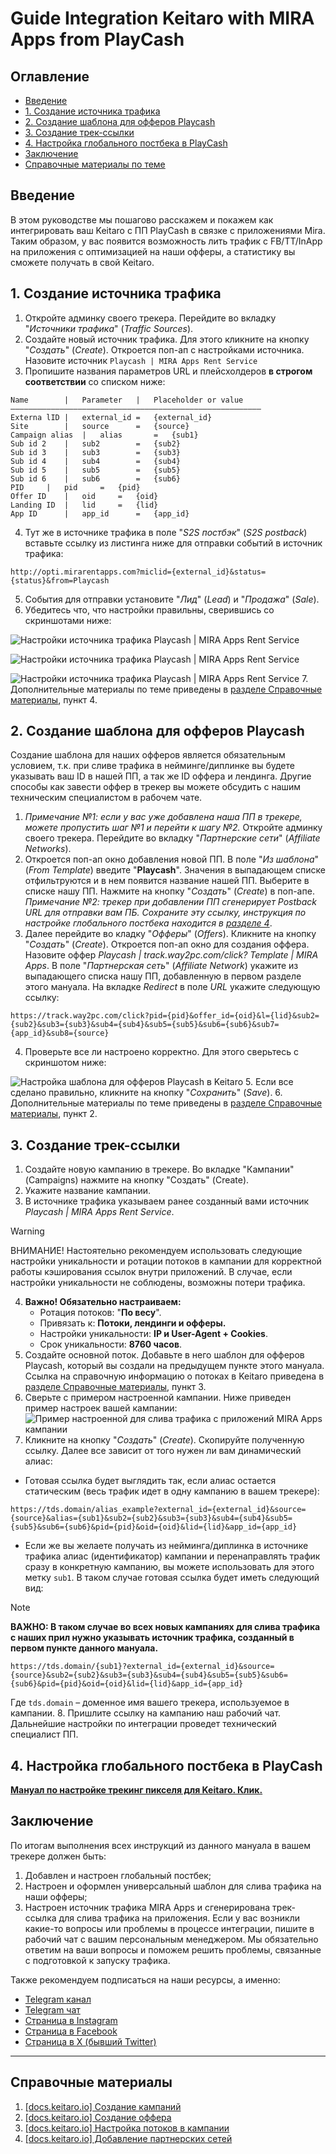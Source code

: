 # Guide Integration Keitaro with MIRA Apps from PlayCash

## Оглавление
* [Введение](#introduction)
* [1. Создание источника трафика](#chapter-1)
* [2. Создание шаблона для офферов Playcash](#chapter-2)
* [3. Создание трек-ссылки](#chapter-3)
* [4. Настройка глобального постбека в PlayCash](#chapter-4)
* [Заключение](#conclusion)
* [Справочные материалы по теме](#docs)


## Введение <a name="introduction"></a>
В этом руководстве мы пошагово расскажем и покажем как интегрировать ваш Keitaro с ПП PlayCash в связке с приложениями Mira. Таким образом, у вас появится возможность лить трафик с FB/TT/InApp на приложения с оптимизацией на наши офферы, а статистику вы сможете получать в свой Keitaro.


## 1. Создание источника трафика <a name="chapter-1"></a>

1. Откройте админку своего трекера. Перейдите во вкладку "_Источники трафика_" (_Traffic Sources_).
2. Создайте новый источник трафика. Для этого кликните на кнопку "_Создать_" (_Create_). Откроется поп-ап с настройками источника. Назовите источник `Playcash | MIRA Apps Rent Service`
3. Пропишите названия параметров URL и плейсхолдеров **в строгом соответствии** со списком ниже:
```
Name		|	Parameter	|	Placeholder or value
––––––––––––––––––––––––––––––––––––––––––––––––––––––––
Externa lID	|	external_id	=	{external_id}
Site		|	source		=	{source}
Campaign alias	|	alias		=	{sub1}
Sub id 2	|	sub2		=	{sub2}
Sub id 3	|	sub3		=	{sub3}
Sub id 4	|	sub4		=	{sub4}
Sub id 5	|	sub5		=	{sub5}
Sub id 6	|	sub6		=	{sub6}
PID		|	pid		=	{pid}
Offer ID	|	oid		=	{oid}
Landing ID	|	lid		=	{lid}
App ID		|	app_id		=	{app_id}
```

4. Тут же в источнике трафика в поле "_S2S постбэк_" (_S2S postback_) вставьте ссылку из листинга ниже для отправки событий в источник трафика:
```
http://opti.mirarentapps.com?miclid={external_id}&status={status}&from=Playcash
```
5. События для отправки установите "_Лид_" (_Lead_) и "_Продажа_" (_Sale_).
6. Убедитесь что, что настройки правильны, сверившись со скриншотами ниже:


![Настройки источника трафика Playcash | MIRA Apps Rent Service](assets/keitaro-mira-apps/1.5_1.png)

![Настройки источника трафика Playcash | MIRA Apps Rent Service](assets/keitaro-mira-apps/1.5_3.png)

![Настройки источника трафика Playcash | MIRA Apps Rent Service](assets/keitaro-mira-apps/1.5_2.png)
7. Дополнительные материалы по теме приведены в [разделе Справочные материалы](#docs), пункт 4.


## 2. Создание шаблона для офферов Playcash <a name="chapter-2"></a>
Создание шаблона для наших офферов является обязательным условием, т.к. при сливе трафика в нейминге/диплинке вы будете указывать ваш ID в нашей ПП, а так же ID оффера и лендинга. Другие способы как завести оффер в трекер вы можете обсудить с нашим техническим специалистом в рабочем чате.
1. _Примечание №1: если у вас уже добавлена наша ПП в трекере, можете пропустить шаг №1 и перейти к шагу №2._ Откройте админку своего трекера. Перейдите во вкладку "_Партнерские сети_" (_Affiliate Networks_).
2. Откроется поп-ап окно добавления новой ПП. В поле "_Из шаблона_" (_From Template_) введите "**Playcash**". Значения в выпадающем списке отфильтруются и в нем появится название нашей ПП. Выберите в списке нашу ПП. Нажмите на кнопку "_Создать_" (_Create_) в поп-апе. _Примечание №2: трекер при добавлении ПП сгенерирует Postback URL для отправки вам ПБ. Сохраните эту ссылку, инструкция по настройке глобального постбека находится в [разделе 4](#chapter-4)_.
3. Далее перейдите во кладку "_Офферы_" (_Offers_). Кликните на кнопку "_Создать_" (_Create_). Откроется поп-ап окно для создания оффера. Назовите оффер _Playcash | track.way2pc.com/click? Template | MIRA Apps_. В поле "_Партнерская сеть_" (_Affiliate Network_) укажите из выпадающего списка нашу ПП, добавленную в первом разделе этого мануала. На вкладке _Redirect_ в поле _URL_ укажите следующую ссылку:
```
https://track.way2pc.com/click?pid={pid}&offer_id={oid}&l={lid}&sub2={sub2}&sub3={sub3}&sub4={sub4}&sub5={sub5}&sub6={sub6}&sub7={app_id}&sub8={source}
```

4. Проверьте все ли настроено корректно. Для этого сверьтесь с скриншотом ниже:

![Настройка шаблона для офферов Playcash в Keitaro](assets/keitaro-mira-apps/2.4.png)
5. Если все сделано правильно, кликните на кнопку "_Сохранить_" (_Save_).
6. Дополнительные материалы по теме приведены в [разделе Справочные материалы](#docs), пункт 2.


## 3. Создание трек-ссылки <a name="chapter-3"></a>

1. Создайте новую кампанию в трекере. Во вкладке "Кампании" (Campaigns) нажмите на кнопку "Создать" (Create).
2. Укажите название кампании.
3. В источнике трафика указываем ранее созданный вами источник _Playcash | MIRA Apps Rent Service_.
> [!WARNING]
> ВНИМАНИЕ! Настоятельно рекомендуем использовать следующие настройки уникальности и ротации потоков в кампании для корректной работы кэширования ссылок внутри приложений. В случае, если настройки уникальности не соблюдены, возможны потери трафика.
4. **Важно! Обязательно настраиваем:**
    - Ротация потоков: "**По весу**".
    - Привязать к: **Потоки, лендинги и офферы.**
    - Настройки уникальности: **IP и User-Agent + Cookies**.
    - Срок уникальности: **8760 часов**.
5. Создайте основной поток. Добавьте в него шаблон для офферов Playcash, который вы создали на предыдущем пункте этого мануала. Cсылка на справочную информацию о потоках в Keitaro приведена в [разделе Справочные материалы](#docs), пункт 3.
6. Сверьте с примером настроенной кампании. Ниже приведен пример настроек вашей кампании:
   ![Пример настроенной для слива трафика с приложений MIRA Apps кампании](assets/keitaro-mira-apps/3.6.png)
7. Кликните на кнопку "_Создать_" (_Create_). Скопируйте полученную ссылку. Далее все зависит от того нужен ли вам динамический алиас:
- Готовая ссылка будет выглядить так, если алиас остается статическим (весь трафик идет в одну кампанию в вашем трекере):
```
https://tds.domain/alias_example?external_id={external_id}&source={source}&alias={sub1}&sub2={sub2}&sub3={sub3}&sub4={sub4}&sub5={sub5}&sub6={sub6}&pid={pid}&oid={oid}&lid={lid}&app_id={app_id}
```
- Если же вы желаете получать из нейминга/диплинка в источнике трафика алиас (идентификатор) кампании и перенаправлять трафик сразу в конкретную кампанию, вы можете использовать для этого метку `sub1`. В таком случае готовая ссылка будет иметь следующий вид:
> [!NOTE]
> **ВАЖНО: В таком случае во всех новых кампаниях для слива трафика с наших прил нужно указывать источник трафика, созданный в первом пункте данного мануала.**
```
https://tds.domain/{sub1}?external_id={external_id}&source={source}&sub2={sub2}&sub3={sub3}&sub4={sub4}&sub5={sub5}&sub6={sub6}&pid={pid}&oid={oid}&lid={lid}&app_id={app_id}
```
Где `tds.domain` – доменное имя вашего трекера, используемое в кампании.
8. Пришлите ссылку на кампанию наш рабочий чат. Дальнейшие настройки по интеграции проведет технический специалист ПП.


## 4. Настройка глобального постбека в PlayCash<a name="chapter-4"></a>
**[Мануал по настройке трекинг пикселя для Keitaro. Клик.](placash-keitaro-tracking-pixel-setup.md)**


## Заключение <a name="conclusion"></a>
По итогам выполнения всех инструкций из данного мануала в вашем трекере должен быть:
1. Добавлен и настроен глобальный постбек;
2. Настроен и оформлен универсальный шаблон для слива трафика на наши офферы;
3. Настроен источник трафика MIRA Apps и сгенерирована трек-ссылка для слива трафика на приложения.
   Если у вас возникли какие-то вопросы или проблемы в процессе интеграции, пишите в рабочий чат с вашим персональным менеджером. Мы обязательно ответим на ваши вопросы и поможем решить проблемы, связанные с подготовкой к запуску трафика.

Также рекомендуем подписаться на наши ресурсы, а именно:
- [Telegram канал](https://t.me/PlayCashNetwork)
- [Telegram чат](https://t.me/playcashchat)
- [Страница в Instagram](https://www.instagram.com/playcash.network/)
- [Страница в Facebook](https://www.facebook.com/PlayCash-Gambling-Betting-Affiliate-Network-109938504205885/)
- [Страница в X (бывший Twitter)](https://twitter.com/PlayCashNetwork)

---

## Справочные материалы <a name="docs"></a>

1. [[docs.keitaro.io] Создание кампаний](https://docs.keitaro.io/ru/campaigns-and-streams/creating-campaign.html)
2. [[docs.keitaro.io] Создание оффера](https://docs.keitaro.io/ru/landing-pages-and-offers/creating-offer.html)
3. [[docs.keitaro.io] Настройка потоков в кампании](https://docs.keitaro.io/ru/campaigns-and-streams/streams.html)
4. [[docs.keitaro.io] Добавление партнерских сетей](https://docs.keitaro.io/ru/conversions-and-postback/adding-affiliate-networks.html)


